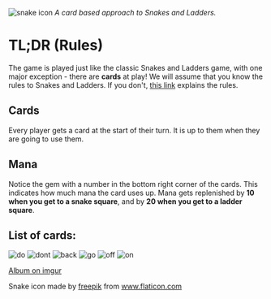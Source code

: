 ![snake icon](snake.png)
*A card based approach to Snakes and Ladders.*

# TL;DR (Rules)
The game is played just like the classic Snakes and Ladders game, with one major exception - there are **cards** at play!
We will assume that you know the rules to Snakes and Ladders. If you don't, [this link](https://www.wikihow.com/Play-Snakes-and-Ladders) explains the rules.

## Cards
Every player gets a card at the start of their turn. It is up to them when they are going to use them.
## Mana
Notice the gem with a number in the bottom right corner of the cards. This indicates how much mana the card uses up. Mana gets replenished by **10 when you get to a snake square**, and by **20 when you get to a ladder square**.

## List of cards:
![do](anaDo.png)
![dont](anaDont.png)
![back](snekBack.png)
![go](snekGo.png)
![off](sneksOffPlane.png)
![on](sneksOnPlane.png)

[Album on imgur](https://imgur.com/a/soH089S)

Snake icon made by [freepik](https://www.flaticon.com/authors/freepik) from www.flaticon.com 
